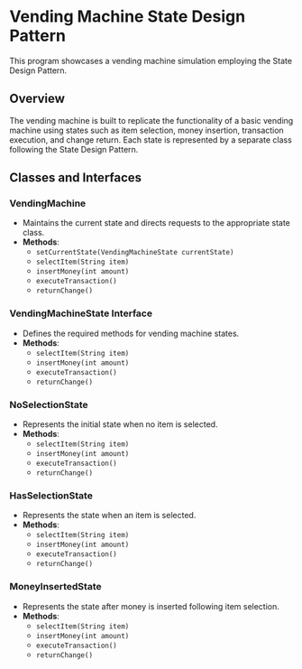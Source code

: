 # Vending Machine State Design Pattern

This program showcases a vending machine simulation employing the State Design Pattern.

## Overview

The vending machine is built to replicate the functionality of a basic vending machine using states such as item selection, money insertion, transaction execution, and change return. Each state is represented by a separate class following the State Design Pattern.

## Classes and Interfaces

### VendingMachine

- Maintains the current state and directs requests to the appropriate state class.
- **Methods**:
  - `setCurrentState(VendingMachineState currentState)`
  - `selectItem(String item)`
  - `insertMoney(int amount)`
  - `executeTransaction()`
  - `returnChange()`

### VendingMachineState Interface

- Defines the required methods for vending machine states.
- **Methods**:
  - `selectItem(String item)`
  - `insertMoney(int amount)`
  - `executeTransaction()`
  - `returnChange()`

### NoSelectionState

- Represents the initial state when no item is selected.
- **Methods**:
  - `selectItem(String item)`
  - `insertMoney(int amount)`
  - `executeTransaction()`
  - `returnChange()`

### HasSelectionState

- Represents the state when an item is selected.
- **Methods**:
  - `selectItem(String item)`
  - `insertMoney(int amount)`
  - `executeTransaction()`
  - `returnChange()`

### MoneyInsertedState

- Represents the state after money is inserted following item selection.
- **Methods**:
  - `selectItem(String item)`
  - `insertMoney(int amount)`
  - `executeTransaction()`
  - `returnChange()`

